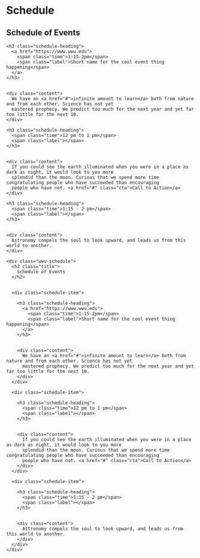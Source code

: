 # Schedule

<div class="wwu-schedule">
  <h2 class="title">
    Schedule of Events
  </h2>
  
  
  <div class="schedule-item">
    
    <h3 class="schedule-heading">
      <a href="https://www.wwu.edu">
        <span class="time">1:15-2pm</span>
        <span class="label">Short name for the cool event thing happening</span>
      </a>
    </h3>
    
    
    <div class="content">
      We have an <a href="#">infinite amount to learn</a> both from nature and from each other. Science has not yet
      mastered prophecy. We predict too much for the next year and yet far too little for the next 10.
    </div>
  </div>
  
  <div class="schedule-item">
    
    <h3 class="schedule-heading">
      <span class="time">12 pm to 1 pm</span>
      <span class="label"></span>
    </h3>
    
    
    <div class="content">
      If you could see the earth illuminated when you were in a place as dark as night, it would look to you more
      splendid than the moon. Curious that we spend more time congratulating people who have succeeded than encouraging
      people who have not. <a href="#" class="cta">Call to Action</a>
    </div>
  </div>
  
  <div class="schedule-item">
    
    <h3 class="schedule-heading">
      <span class="time">1:15 - 2 pm</span>
      <span class="label"></span>
    </h3>
    
    
    <div class="content">
      Astronomy compels the soul to look upward, and leads us from this world to another.
    </div>
  </div>
</div>

```
<div class="wwu-schedule">
  <h2 class="title">
    Schedule of Events
  </h2>
  
  
  <div class="schedule-item">
    
    <h3 class="schedule-heading">
      <a href="https://www.wwu.edu">
        <span class="time">1:15-2pm</span>
        <span class="label">Short name for the cool event thing happening</span>
      </a>
    </h3>
    
    
    <div class="content">
      We have an <a href="#">infinite amount to learn</a> both from nature and from each other. Science has not yet
      mastered prophecy. We predict too much for the next year and yet far too little for the next 10.
    </div>
  </div>
  
  <div class="schedule-item">
    
    <h3 class="schedule-heading">
      <span class="time">12 pm to 1 pm</span>
      <span class="label"></span>
    </h3>
    
    
    <div class="content">
      If you could see the earth illuminated when you were in a place as dark as night, it would look to you more
      splendid than the moon. Curious that we spend more time congratulating people who have succeeded than encouraging
      people who have not. <a href="#" class="cta">Call to Action</a>
    </div>
  </div>
  
  <div class="schedule-item">
    
    <h3 class="schedule-heading">
      <span class="time">1:15 - 2 pm</span>
      <span class="label"></span>
    </h3>
    
    
    <div class="content">
      Astronomy compels the soul to look upward, and leads us from this world to another.
    </div>
  </div>
</div>
```